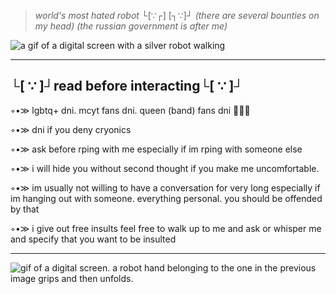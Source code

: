 
> *world's most hated robot* └[∵┌] [┐∵]┘ *(there are several bounties on my head) (the russian government is after me)*

![a gif of a digital screen with a silver robot walking](https://i.pinimg.com/originals/ba/63/54/ba635454a9ff6618df58bca03c958548.gif)
  
---
**└[ ∵ ]┘read before interacting└[ ∵ ]┘**
---
◦•≫ lgbtq+ dni. mcyt fans dni. queen (band) fans dni 🤢🤢🤢

◦•≫ dni if you deny cryonics 

◦•≫ ask before rping with me especially if im rping with someone else 

◦•≫ i will hide you without second thought if you make me uncomfortable.

◦•≫ im usually not willing to have a conversation for very long especially if im hanging out with someone. everything personal. you should be offended by that

◦•≫ i give out free insults feel free to walk up to me and ask or whisper me and specify that you want to be insulted

---

![gif of a digital screen. a robot hand belonging to the one in the previous image grips and then unfolds.](https://i.pinimg.com/originals/3c/6c/25/3c6c25b1826273bc8d7fea59316f4d9b.gif)

